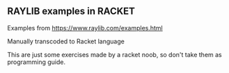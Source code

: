 ## RAYLIB examples in RACKET 

Examples from https://www.raylib.com/examples.html 

Manually transcoded to Racket language

This are just some exercises made by a racket noob, so don't take them as programming guide.
